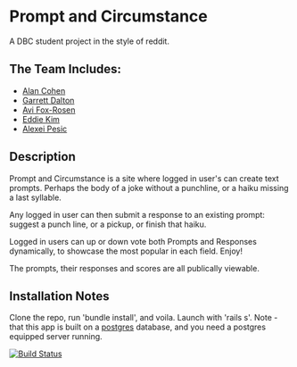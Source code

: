 Prompt and Circumstance
=======================

A DBC student project in the style of reddit.

## The Team Includes:
- [Alan Cohen](https://github.com/alancohen)
- [Garrett Dalton](https://github.com/garrettdalton)
- [Avi Fox-Rosen](https://github.com/avifoxi)
- [Eddie Kim](https://github.com/eddiekimosabe)
- [Alexei Pesic](https://github.com/apesic)

## Description
Prompt and Circumstance is a site where logged in user's can create text prompts. Perhaps the body of a joke without a punchline, or a haiku missing a last syllable.

Any logged in user can then submit a response to an existing prompt: suggest a punch line, or a pickup, or finish that haiku.

Logged in users can up or down vote both Prompts and Responses dynamically, to showcase the most popular in each field. Enjoy!

The prompts, their responses and scores are all publically viewable.

## Installation Notes

Clone the repo, run 'bundle install', and voila.
Launch with 'rails s'.
Note - that this app is built on a [postgres](http://www.postgresql.org/) database, and you need a postgres equipped server running.


[![Build Status](https://travis-ci.org/woolly-bear-caterpillars-2014/prompt-and-circumstance.svg?branch=master)](https://travis-ci.org/woolly-bear-caterpillars-2014/prompt-and-circumstance)
